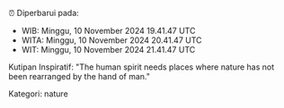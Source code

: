⏰ Diperbarui pada:
- WIB: Minggu, 10 November 2024 19.41.47 UTC
- WITA: Minggu, 10 November 2024 20.41.47 UTC
- WIT: Minggu, 10 November 2024 21.41.47 UTC

Kutipan Inspiratif:
"The human spirit needs places where nature has not been rearranged by the hand of man."


Kategori: nature

